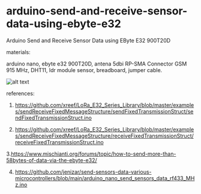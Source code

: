 # arduino-send-and-receive-sensor-data-using-ebyte-e32
Arduino Send and Receive Sensor Data using EByte E32 900T20D

materials:

arduino nano, ebyte e32 900T20D, antena 5dbi RP-SMA Connector GSM 915 MHz, DHT11, ldr module sensor, breadboard, jumper cable.

![alt text](http://url/to/img.png)

references:

1. https://github.com/xreef/LoRa_E32_Series_Library/blob/master/examples/sendReceiveFixedMessageStructure/sendFixedTransmissionStruct/sendFixedTransmissionStruct.ino

2. https://github.com/xreef/LoRa_E32_Series_Library/blob/master/examples/sendReceiveFixedMessageStructure/receiveFixedTransmissionStruct/receiveFixedTransmissionStruct.ino

3.https://www.mischianti.org/forums/topic/how-to-send-more-than-58bytes-of-data-via-the-ebyte-e32/

4. https://github.com/jenizar/send-sensors-data-various-microcontrollers/blob/main/arduino_nano_send_sensors_data_rf433_MHz.ino
